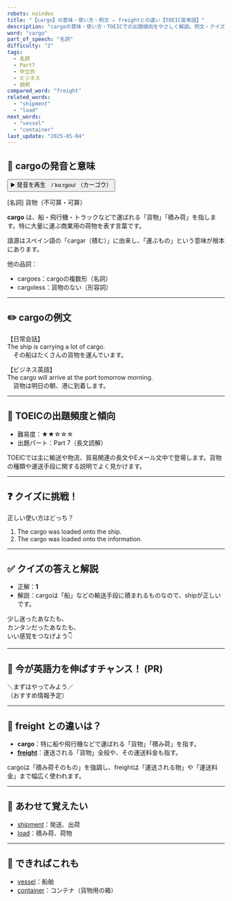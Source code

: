 ```yaml
---
robots: noindex
title: "【cargo】の意味・使い方・例文 ― freightとの違い【TOEIC英単語】"
description: "cargoの意味・使い方・TOEICでの出題傾向をやさしく解説。例文・クイズ付きでfreightとの違いもわかりやすく学べます。"
word: "cargo"
part_of_speech: "名詞"
difficulty: "2"
tags:
  - 名詞
  - Part7
  - 中立的
  - ビジネス
  - 説明
compared_word: "freight"
related_words:
  - "shipment"
  - "load"
next_words:
  - "vessel"
  - "container"
last_update: "2025-05-04"
---
```


## 🔰 cargoの発音と意味

<button class="play-audio" onclick="playTTS('cargo')">
  <span class="play-audio-main">
    ▶️ 発音を再生　/ˈkɑːrɡoʊ/
  </span>
  <span class="play-audio-sub">
    （カーゴウ）
  </span>
</button>

[名詞] 貨物（不可算・可算）

**cargo** は、船・飛行機・トラックなどで運ばれる「貨物」「積み荷」を指します。特に大量に運ぶ商業用の荷物を表す言葉です。

語源はスペイン語の「cargar（積む）」に由来し、「運ぶもの」という意味が根本にあります。

他の品詞：  
- cargoes：cargoの複数形（名詞）
- cargoless：貨物のない（形容詞）

---

## ✏️ cargoの例文

【日常会話】  
The ship is carrying a lot of cargo.  
　その船はたくさんの貨物を運んでいます。

【ビジネス英語】  
The cargo will arrive at the port tomorrow morning.  
　貨物は明日の朝、港に到着します。

---

## 🎯 TOEICの出題頻度と傾向

- 難易度：★★☆☆☆
- 出題パート：Part 7（長文読解）

TOEICでは主に輸送や物流、貿易関連の長文やEメール文中で登場します。貨物の種類や運送手段に関する説明でよく見かけます。

---

## ❓ クイズに挑戦！

正しい使い方はどっち？

1. The cargo was loaded onto the ship.  
2. The cargo was loaded onto the information.

---

## ✅ クイズの答えと解説

- 正解：**1**
- 解説：cargoは「船」などの輸送手段に積まれるものなので、shipが正しいです。

少し迷ったあなたも、  
カンタンだったあなたも、  
いい感覚をつなげよう👇️

---

## 🚀 今が英語力を伸ばすチャンス！ (PR)

<div class="info-center">
＼まずはやってみよう／<br>  
（おすすめ情報予定）
</div>

---

## 🤔  freight との違いは？

- **cargo**：特に船や飛行機などで運ばれる「貨物」「積み荷」を指す。
- **[freight](/word/freight)**：運送される「貨物」全般や、その運送料金も指す。

cargoは「積み荷そのもの」を強調し、freightは「運送される物」や「運送料金」まで幅広く使われます。

---

## 🧩 あわせて覚えたい

- [shipment](/word/shipment)：発送、出荷
- [load](/word/load)：積み荷、荷物

---

## 📖 できればこれも

- [vessel](/word/vessel)：船舶
- [container](/word/container)：コンテナ（貨物用の箱）

<!-- cvid: aid21_bid08 -->
